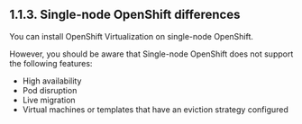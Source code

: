 ## 1.1.3. Single-node OpenShift differences

You can install OpenShift Virtualization on single-node OpenShift.

However, you should be aware that Single-node OpenShift does not support the following features:

- High availability
- Pod disruption
- Live migration
- Virtual machines or templates that have an eviction strategy configured

